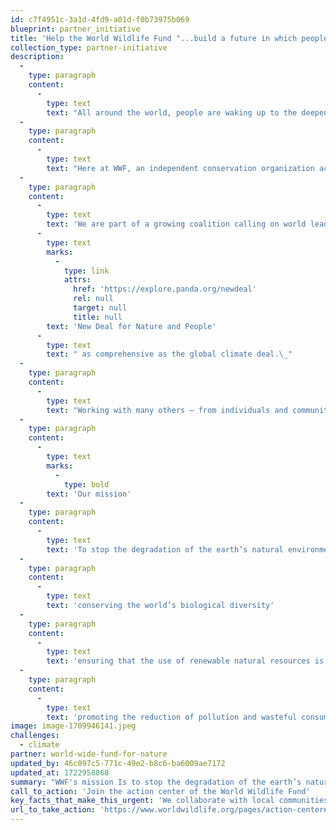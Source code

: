 ```yaml
---
id: c7f4951c-3a1d-4fd9-a01d-f0b73975b069
blueprint: partner_initiative
title: 'Help the World Wildlife Fund "...build a future in which people live in harmony with nature."'
collection_type: partner-initiative
description:
  -
    type: paragraph
    content:
      -
        type: text
        text: "All around the world, people are waking up to the deepening crisis of nature loss. We’re experiencing a growing realization that nature is our life-support system and that no one will be spared from the impacts of its loss.\_"
  -
    type: paragraph
    content:
      -
        type: text
        text: "Here at WWF, an independent conservation organization active in nearly 100 countries, we are working to sustain the natural world for the benefit of people and wildlife.\_\_"
  -
    type: paragraph
    content:
      -
        type: text
        text: 'We are part of a growing coalition calling on world leaders to set nature on the path to recovery by 2030 – a '
      -
        type: text
        marks:
          -
            type: link
            attrs:
              href: 'https://explore.panda.org/newdeal'
              rel: null
              target: null
              title: null
        text: 'New Deal for Nature and People'
      -
        type: text
        text: " as comprehensive as the global climate deal.\_"
  -
    type: paragraph
    content:
      -
        type: text
        text: "Working with many others – from individuals and communities to business and government – WWF urgently seeks to protect and restore natural habitats, stop the mass extinction of wildlife, and make the way we produce and consume sustainable.\_"
  -
    type: paragraph
    content:
      -
        type: text
        marks:
          -
            type: bold
        text: 'Our mission'
  -
    type: paragraph
    content:
      -
        type: text
        text: 'To stop the degradation of the earth’s natural environment and to build a future in which humans live in harmony with nature by:'
  -
    type: paragraph
    content:
      -
        type: text
        text: 'conserving the world’s biological diversity'
  -
    type: paragraph
    content:
      -
        type: text
        text: 'ensuring that the use of renewable natural resources is sustainable'
  -
    type: paragraph
    content:
      -
        type: text
        text: 'promoting the reduction of pollution and wasteful consumption.'
image: image-1709946141.jpeg
challenges:
  - climate
partner: world-wide-fund-for-nature
updated_by: 46c097c5-771c-49e2-b8c6-ba6009ae7172
updated_at: 1722958868
summary: "WWF's mission Is to stop the degradation of the earth’s natural environment by conserving the world’s biological diversity; ensuring that the use of renewable natural resources is sustainable; and promoting the reduction of pollution and wasteful consumption."
call_to_action: 'Join the action center of the World Wildlife Fund'
key_facts_that_make_this_urgent: 'We collaborate with local communities to conserve the natural resources we all depend on and build a future in which people and nature thrive. Together with partners at all levels, we transform markets and policies toward sustainability, tackle the threats driving the climate crisis, and protect and restore wildlife and their habitats.'
url_to_take_action: 'https://www.worldwildlife.org/pages/action-center#what-you-can-do-today'
---
```

